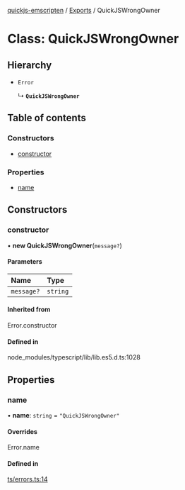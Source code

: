 [quickjs-emscripten](../README.md) / [Exports](../modules.md) / QuickJSWrongOwner

# Class: QuickJSWrongOwner

## Hierarchy

- `Error`

  ↳ **`QuickJSWrongOwner`**

## Table of contents

### Constructors

- [constructor](QuickJSWrongOwner.md#constructor)

### Properties

- [name](QuickJSWrongOwner.md#name)

## Constructors

### constructor

• **new QuickJSWrongOwner**(`message?`)

#### Parameters

| Name | Type |
| :------ | :------ |
| `message?` | `string` |

#### Inherited from

Error.constructor

#### Defined in

node_modules/typescript/lib/lib.es5.d.ts:1028

## Properties

### name

• **name**: `string` = `"QuickJSWrongOwner"`

#### Overrides

Error.name

#### Defined in

[ts/errors.ts:14](https://github.com/justjake/quickjs-emscripten/blob/master/ts/errors.ts#L14)
